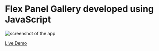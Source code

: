 # Flex Panel Gallery developed using JavaScript
 
![screenshot of the app](https://raw.githubusercontent.com/praveenorugantitech/praveenorugantitech-javascript-projects/master/praveenorugantitech-flex-panel-gallery/screenshot.PNG "Flex Panel Gallery")


[Live Demo](https://praveenorugantitech.github.io/praveenorugantitech-flex-panel-gallery-js/Demo)



